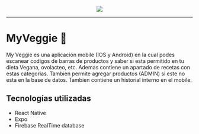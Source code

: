 <p align="center">
  <img src="../screenshots/image.jpg">
</p>

- - -

# MyVeggie 🐄
My Veggie es una aplicación mobile (IOS y Android) en la cual podes escanear codigos de barras de productos y saber si esta permitido en tu dieta Vegana, ovolacteo, etc. Ademas contiene un apartado de
recetas con estas categorias. Tambien permite agregar productos (ADMIN) si este no esta en la base de datos. Tambien contiene un historial interno en el mobile.

## Tecnologías utilizadas
* React Native
* Expo
* Firebase RealTime database

